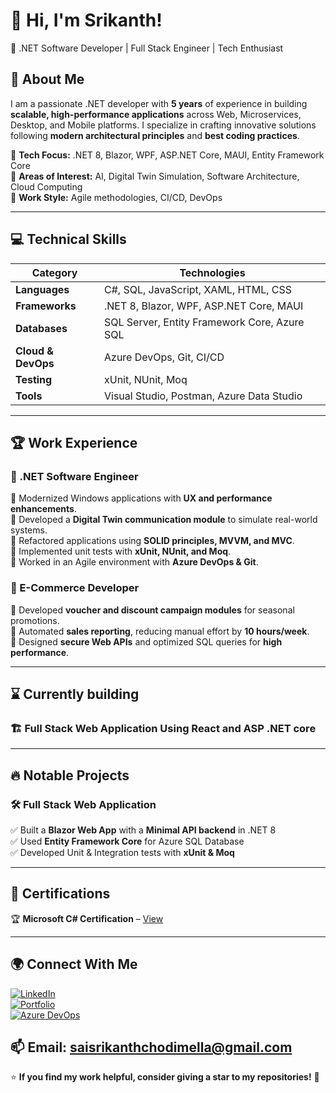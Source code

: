 # 👋 Hi, I'm Srikanth!  
🚀 .NET Software Developer | Full Stack Engineer | Tech Enthusiast  

## 🌟 About Me  
I am a passionate .NET developer with **5 years** of experience in building **scalable, high-performance applications** across Web, Microservices, Desktop, and Mobile platforms. I specialize in crafting innovative solutions following **modern architectural principles** and **best coding practices**.

🔹 **Tech Focus:** .NET 8, Blazor, WPF, ASP.NET Core, MAUI, Entity Framework Core  
🔹 **Areas of Interest:** AI, Digital Twin Simulation, Software Architecture, Cloud Computing  
🔹 **Work Style:** Agile methodologies, CI/CD, DevOps  

---

## 💻 Technical Skills  

| Category              | Technologies |
|----------------------|-------------|
| **Languages**       | C#, SQL, JavaScript, XAML, HTML, CSS |
| **Frameworks**      | .NET 8, Blazor, WPF, ASP.NET Core, MAUI |
| **Databases**       | SQL Server, Entity Framework Core, Azure SQL |
| **Cloud & DevOps**  | Azure DevOps, Git, CI/CD |
| **Testing**         | xUnit, NUnit, Moq |
| **Tools**          | Visual Studio, Postman, Azure Data Studio |

---

## 🏆 Work Experience  

### 🚀 .NET Software Engineer  
🔹 Modernized Windows applications with **UX and performance enhancements**.  
🔹 Developed a **Digital Twin communication module** to simulate real-world systems.  
🔹 Refactored applications using **SOLID principles, MVVM, and MVC**.  
🔹 Implemented unit tests with **xUnit, NUnit, and Moq**.  
🔹 Worked in an Agile environment with **Azure DevOps & Git**.  

### 🏪 E-Commerce Developer  
🔹 Developed **voucher and discount campaign modules** for seasonal promotions.  
🔹 Automated **sales reporting**, reducing manual effort by **10 hours/week**.  
🔹 Designed **secure Web APIs** and optimized SQL queries for **high performance**.  

---
## ⌛ Currently building 
### 🏗️ **Full Stack Web Application Using React and ASP .NET core**  

---

## 🔥 Notable Projects  

### 🛠 **Full Stack Web Application**  
✅ Built a **Blazor Web App** with a **Minimal API backend** in .NET 8  
✅ Used **Entity Framework Core** for Azure SQL Database  
✅ Developed Unit & Integration tests with **xUnit & Moq**  

---

## 📜 Certifications  
🏆 **Microsoft C# Certification** – [View](https://www.freecodecamp.org/certification/Sai_Srikanth_Chodimella/foundational-c-sharp-with-microsoft)  

---

## 🌍 Connect With Me  
[![LinkedIn](https://img.shields.io/badge/LinkedIn-Profile-blue?logo=linkedin)](https://www.linkedin.com/in/sai-srikanth-chodimella)  
[![Portfolio](https://img.shields.io/badge/Portfolio-Website-orange?logo=web)](https://saisrikanthchodimella.azurewebsites.net)  
[![Azure DevOps](https://img.shields.io/badge/AzureDevOps-Projects-blue?logo=azuredevops)](https://dev.azure.com/srikanthchodimella/MonsterBuilder)  

📫 **Email:** saisrikanthchodimella@gmail.com  
---

⭐ **If you find my work helpful, consider giving a star to my repositories!** 🚀  
